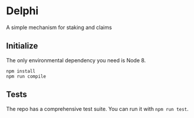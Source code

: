 # Delphi
A simple mechanism for staking and claims

## Initialize
The only environmental dependency you need is Node 8.
```
npm install
npm run compile
```

## Tests
The repo has a comprehensive test suite. You can run it with `npm run test`.

